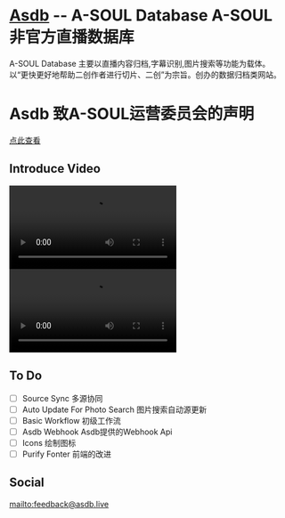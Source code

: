 # [Asdb](https://asdb.live) -- A-SOUL Database  A-SOUL 非官方直播数据库 

A-SOUL Database 主要以直播内容归档,字幕识别,图片搜索等功能为载体。  
以“更快更好地帮助二创作者进行切片、二创”为宗旨。创办的数据归档类网站。  

# Asdb 致A-SOUL运营委员会的声明
[点此查看](https://t.bilibili.com/658648606533746724)
## Introduce Video
<video src="https://user-images.githubusercontent.com/32994395/163818567-71783894-047e-4985-91ff-57efc9e7fafb.mp4"></video>
<video src="https://user-images.githubusercontent.com/32994395/163818582-d7d9f1cb-a5af-487e-96c0-d19811cfca5a.mp4"></video>

## To Do
 - [ ] Source Sync 多源协同
 - [ ] Auto Update For Photo Search 图片搜索自动源更新
 - [ ] Basic Workflow 初级工作流
 - [ ] Asdb Webhook Asdb提供的Webhook Api
 - [ ] Icons 绘制图标
 - [ ] Purify Fonter 前端的改进

## Social
<mailto:feedback@asdb.live>
